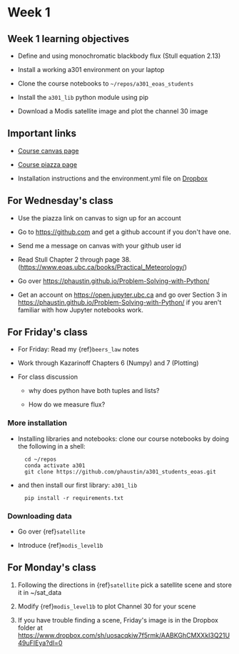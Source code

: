 # Week 1

## Week 1 learning objectives

* Define and using monochromatic blackbody flux (Stull equation 2.13)

* Install a working a301 environment on your laptop

* Clone the course notebooks to `~/repos/a301_eoas_students`

* Install the `a301_lib` python module using pip

* Download a Modis satellite image and plot the channel 30 image 


## Important links

* [Course canvas page](https://canvas.ubc.ca/courses/105407)

* [Course piazza page](https://piazza.com/class/lcoeg8tsp9zxq)

* Installation instructions and the environment.yml file on [Dropbox](https://www.dropbox.com/sh/uosacqkiw7f5rmk/AABKGhCMXXkI3Q21U49uFIEya?dl=0)

## For Wednesday's class

* Use the piazza link on canvas to sign up for an account

* Go to https://github.com and get a github account if  you don't have one.

* Send me a message on canvas with your github user id

* Read Stull Chapter 2 through page 38.  (https://www.eoas.ubc.ca/books/Practical_Meteorology/)

* Go over https://phaustin.github.io/Problem-Solving-with-Python/

* Get an account on https://open.jupyter.ubc.ca and go over Section 3   in https://phaustin.github.io/Problem-Solving-with-Python/ if you aren't familiar with how Jupyter notebooks work.

## For Friday's class

* For Friday: Read my {ref}`beers_law` notes

* Work through Kazarinoff Chapters 6 (Numpy) and 7 (Plotting)

* For class discussion 

  - why does python have both tuples and lists?

  - How do we measure flux?

###  More installation

* Installing libraries and notebooks: clone our course notebooks by doing the following in a shell:

        cd ~/repos
        conda activate a301
        git clone https://github.com/phaustin/a301_students_eoas.git
        
* and then install our first library:  `a301_lib`

        pip install -r requirements.txt
        
### Downloading data
        
* Go over {ref}`satellite` 
        
* Introduce {ref}`modis_level1b`

## For Monday's class

1) Following the directions in {ref}`satellite`  pick a satellite scene and store it in ~/sat_data

2) Modify {ref}`modis_level1b` to plot Channel 30 for your scene

3) If you have trouble finding a scene, Friday's image is in the Dropbox folder at https://www.dropbox.com/sh/uosacqkiw7f5rmk/AABKGhCMXXkI3Q21U49uFIEya?dl=0



